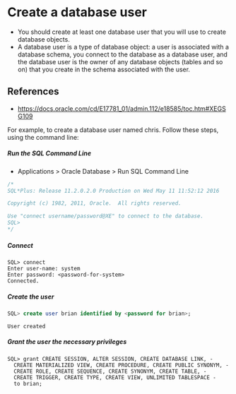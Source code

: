 # Create a database user
* You should create at least one database user that you will use to create database objects. 
* A database user is a type of database object: a user is associated with a database schema, you connect to the database as a database user, and the database user is the owner of any database objects (tables and so on) that you create in the schema associated with the user.

## References
* https://docs.oracle.com/cd/E17781_01/admin.112/e18585/toc.htm#XEGSG109

For example, to create a database user named chris. Follow these steps, using the command line:

##### Run the SQL Command Line
* Applications > Oracle Database > Run SQL Command Line

```c
/*
SQL*Plus: Release 11.2.0.2.0 Production on Wed May 11 11:52:12 2016

Copyright (c) 1982, 2011, Oracle.  All rights reserved.

Use "connect username/password@XE" to connect to the database.
SQL> 
*/
```

##### Connect
```
SQL> connect
Enter user-name: system
Enter password: <password-for-system>
Connected.
```

##### Create the user
```sql
SQL> create user brian identified by <password for brian>;
```
```
User created
```

##### Grant the user the necessary privileges
```
SQL> grant CREATE SESSION, ALTER SESSION, CREATE DATABASE LINK, -
  CREATE MATERIALIZED VIEW, CREATE PROCEDURE, CREATE PUBLIC SYNONYM, -
  CREATE ROLE, CREATE SEQUENCE, CREATE SYNONYM, CREATE TABLE, - 
  CREATE TRIGGER, CREATE TYPE, CREATE VIEW, UNLIMITED TABLESPACE -
  to brian;
```

